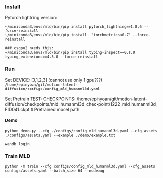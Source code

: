 ### Install
Pytorch lightning version:
```
~/miniconda3/envs/mld/bin/pip install pytorch_lightning==1.8.6 --force-reinstall
~/miniconda3/envs/mld/bin/pip install  "torchmetrics<0.7" --force-reinstall

### csgpu2 needs this:
~/miniconda3/envs/mld/bin/pip install typing-inspect==0.8.0 typing_extensions==4.5.0 --force-reinstall
```

### Run
Set DEVICE: [0,1,2,3] (cannot use only 1 gpu???)
```/home/epinyoan/git/motion-latent-diffusion/configs/config_mld_humanml3d.yaml``` 
<br>
<br>
Set Pretrain TEST: CHECKPOINTS: /home/epinyoan/git/motion-latent-diffusion/checkpoints/mld_humanml3d_checkpoint/1222_mld_humanml3d_FID041.ckpt # Pretrained model path


#### Demo
```
python demo.py --cfg ./configs/config_mld_humanml3d.yaml --cfg_assets ./configs/assets.yaml --example ./demo/example.txt
```

```
wandb login
```


### Train MLD
```
python -m train --cfg configs/config_mld_humanml3d.yaml --cfg_assets configs/assets.yaml --batch_size 64 --nodebug
```